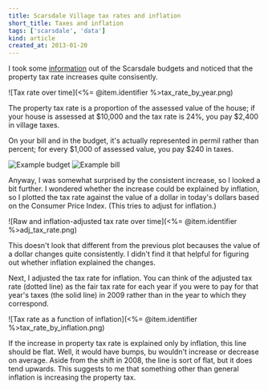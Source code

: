 ```yaml
---
title: Scarsdale Village tax rates and inflation
short_title: Taxes and inflation
tags: ['scarsdale', 'data']
kind: article
created_at: 2013-01-20
---
```


I took some [information](https://github.com/tlevine/scarsdale-data/blob/master/budget/appendix_a1-tax.csv)
out of the Scarsdale budgets and noticed that the property tax rate increases quite consisently.

![Tax rate over time](<%= @item.identifier %>tax_rate_by_year.png)

The property tax rate is a proportion of the assessed value of the house; if
your house is assessed at $10,000 and the tax rate is 24%, you pay $2,400 in
village taxes.

On your bill and in the budget, it's actually represented in permil rather
than percent; for every $1,000 of assessed value, you pay $240 in taxes.

![Example budget]()
![Example bill]()

Anyway, I was somewhat surprised by the consistent increase, so I looked a bit further.
I wondered whether the increase could be explained by inflation, so I plotted
the tax rate against the value of a dollar in today's dollars based on the
Consumer Price Index. (This tries to adjust for inflation.)

![Raw and inflation-adjusted tax rate over time](<%= @item.identifier %>adj_tax_rate.png)

This doesn't look that different from the previous plot becauses the value of
a dollar changes quite consistently. I didn't find it that helpful for figuring
out whether inflation explained the changes.

Next, I adjusted the tax rate for inflation. You can think of the adjusted tax
rate (dotted line) as the fair tax rate for each year if you were to pay for
that year's taxes (the solid line) in 2009 rather than in the year to which
they correspond.

![Tax rate as a function of inflation](<%= @item.identifier %>tax_rate_by_inflation.png)

If the increase in property tax rate is explained only by inflation, this line
should be flat. Well, it would have bumps, bu wouldn't increase or decrease on
average. Aside from the shift in 2008, the line is sort of flat, but it does
tend upwards. This suggests to me that something other than general inflation
is increasing the property tax.
